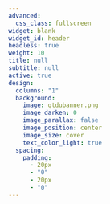 ```yaml
---
advanced:
  css_class: fullscreen
widget: blank
widget_id: header
headless: true
weight: 10
title: null
subtitle: null
active: true
design:
  columns: "1"
  background:
    image: qtdubanner.png
    image_darken: 0
    image_parallax: false
    image_position: center
    image_size: cover
    text_color_light: true
  spacing:
    padding:
      - 20px
      - "0"
      - 20px
      - "0"
---
```


